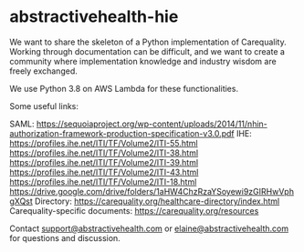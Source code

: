 # abstractivehealth-hie

We want to share the skeleton of a Python implementation of Carequality. Working through documentation can be difficult, and we want to create a community where implementation knowledge and industry wisdom are freely exchanged.

We use Python 3.8 on AWS Lambda for these functionalities.

Some useful links:

SAML:
https://sequoiaproject.org/wp-content/uploads/2014/11/nhin-authorization-framework-production-specification-v3.0.pdf
IHE:
https://profiles.ihe.net/ITI/TF/Volume2/ITI-55.html
https://profiles.ihe.net/ITI/TF/Volume2/ITI-38.html
https://profiles.ihe.net/ITI/TF/Volume2/ITI-39.html
https://profiles.ihe.net/ITI/TF/Volume2/ITI-43.html
https://profiles.ihe.net/ITI/TF/Volume2/ITI-18.html
https://drive.google.com/drive/folders/1aHW4ChzRzaYSoyewi9zGIRHwVphgXQst
Directory:
https://carequality.org/healthcare-directory/index.html
Carequality-specific documents:
https://carequality.org/resources

Contact support@abstractivehealth.com or elaine@abstractivehealth.com for questions and discussion.